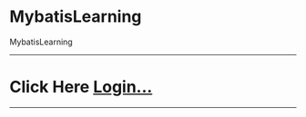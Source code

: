 # MybatisLearning
MybatisLearning 




<hr/>
<h1>Click Here <a href="http://shuaizi.mylzs.cn">Login...</a></h1>
<hr/>



